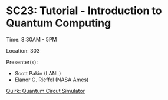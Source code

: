 # SC23: Tutorial - Introduction to Quantum Computing

Time: 8:30AM - 5PM

Location: 303

Presenter(s):
- Scott Pakin (LANL)
- Elanor G. Rieffel (NASA Ames)

[Quirk: Quantum Circut Simulator](https://algassert.com/quirk)
